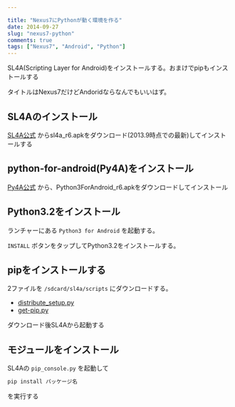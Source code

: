 ```yaml
---

title: "Nexus7にPythonが動く環境を作る"
date: 2014-09-27
slug: "nexus7-python"
comments: true
tags: ["Nexus7", "Android", "Python"]
---
```


SL4A(Scripting Layer for Android)をインストールする。おまけでpipもインストールする

タイトルはNexus7だけどAndoridならなんでもいいはず。

<!--more-->

## SL4Aのインストール

[SL4A公式](https://code.google.com/p/android-scripting/)
からsl4a\_r6.apkをダウンロード(2013.9時点での最新)してインストールする

## python-for-android(Py4A)をインストール

[Py4A公式](https://code.google.com/p/python-for-android/downloads/list?q=label:Featured)
から、Python3ForAndroid\_r6.apkをダウンロードしてインストール

## Python3.2をインストール

ランチャーにある `Python3 for Android` を起動する。

`INSTALL` ボタンをタップしてPython3.2をインストールする。

## pipをインストールする

2ファイルを `/sdcard/sl4a/scripts` にダウンロードする。

- [distribute\_setup.py](http://python-distribute.org/distribute_setup.py)
- [get-pip.py](https://raw.github.com/pypa/pip/master/contrib/get-pip.py)

ダウンロード後SL4Aから起動する

## モジュールをインストール

SL4Aの `pip_console.py` を起動して

```bash
pip install パッケージ名
```

を実行する

